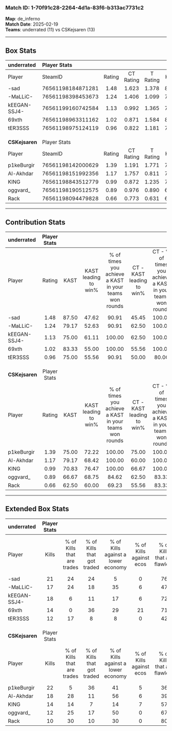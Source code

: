### Match ID: 1-70f91c28-2264-4d1a-83f6-b313ac7731c2  
**Map**: de_inferno  
**Match Date**: 2025-02-19  
**Teams**: underrated (11) vs CSKejsaren (13)  

---  

## Box Stats  

| **underrated** | Player Stats      |        |           |          |       |       |       |         |        |      |     |
| :- | :- | :-: | :-: | :-: | :-: | :-: | :-: | :-: | :-: | :-: | :-: |
| Player         | SteamID           | Rating | CT Rating | T Rating | KAST  |  ADR  | Kills | Assists | Deaths | K/D  | HS% |
| -sad           | 76561198184871281 |  1.48  |   1.623   |  1.378   | 87.50 | 99.8  |  21   |    8    |   15   | 1.40 | 42  |
| -MaLLiC-       | 76561198398453673 |  1.24  |   1.406   |  1.099   | 79.17 | 77.0  |  17   |    7    |   13   | 1.31 | 41  |
| kEEGAN-SSJ4-   | 76561199160742584 |  1.13  |   0.992   |  1.365   | 75.00 | 57.1  |  18   |    1    |   14   | 1.29 | 44  |
| 69xth          | 76561198963311162 |  1.02  |   0.871   |  1.584   | 83.33 | 65.7  |  14   |    9    |   18   | 0.78 | 28  |
| tER3SSS        | 76561198975124119 |  0.96  |   0.822   |  1.181   | 75.00 | 71.2  |  12   |   10    |   16   | 0.75 | 83  |
|                |                   |        |           |          |       |       |       |         |        |      |     |
|                |                   |        |           |          |       |       |       |         |        |      |     |
|                |                   |        |           |          |       |       |       |         |        |      |     |
| **CSKejsaren** | Player Stats      |        |           |          |       |       |       |         |        |      |     |
| Player         | SteamID           | Rating | CT Rating | T Rating | KAST  |  ADR  | Kills | Assists | Deaths | K/D  | HS% |
| p1keBurgir     | 76561198142000629 |  1.39  |   1.191   |  1.771   | 75.00 | 114.8 |  22   |   11    |   19   | 1.16 | 59  |
| Al-Akhdar      | 76561198151992356 |  1.17  |   1.757   |  0.811   | 79.17 | 82.0  |  18   |    5    |   18   | 1.00 | 33  |
| KlNG           | 76561198843512779 |  0.99  |   0.872   |  1.235   | 70.83 | 57.3  |  14   |    2    |   13   | 1.08 | 57  |
| oggvard_       | 76561198190512575 |  0.89  |   0.976   |  0.890   | 66.67 | 68.9  |  12   |    5    |   15   | 0.80 | 50  |
| Rack           | 76561198094479828 |  0.66  |   0.773   |  0.631   | 62.50 | 43.9  |  10   |    4    |   17   | 0.59 | 50  |
---  

## Contribution Stats  

| **underrated** | Player Stats |       |                      |                                                        |                           |                                                             |                          |                                                            |
| :- | :-: | :-: | :-: | :-: | :-: | :-: | :-: | :-: |
| Player         |    Rating    | KAST  | KAST leading to win% | % of times you achieve a KAST in your teams won rounds | CT - KAST leading to win% | CT - % of times you achieve a KAST in your teams won rounds | T - KAST leading to win% | T - % of times you achieve a KAST in your teams won rounds |
| -sad           |     1.48     | 87.50 |        47.62         |                         90.91                          |           45.45           |                           100.00                            |          50.00           |                           83.33                            |
| -MaLLiC-       |     1.24     | 79.17 |        52.63         |                         90.91                          |           62.50           |                           100.00                            |          45.45           |                           83.33                            |
| kEEGAN-SSJ4-   |     1.13     | 75.00 |        61.11         |                         100.00                         |           62.50           |                           100.00                            |          60.00           |                           100.00                           |
| 69xth          |     1.02     | 83.33 |        55.00         |                         100.00                         |           55.56           |                           100.00                            |          54.55           |                           100.00                           |
| tER3SSS        |     0.96     | 75.00 |        55.56         |                         90.91                          |           50.00           |                            80.00                            |          60.00           |                           100.00                           |
|                |              |       |                      |                                                        |                           |                                                             |                          |                                                            |
|                |              |       |                      |                                                        |                           |                                                             |                          |                                                            |
|                |              |       |                      |                                                        |                           |                                                             |                          |                                                            |
| **CSKejsaren** | Player Stats |       |                      |                                                        |                           |                                                             |                          |                                                            |
| Player         |    Rating    | KAST  | KAST leading to win% | % of times you achieve a KAST in your teams won rounds | CT - KAST leading to win% | CT - % of times you achieve a KAST in your teams won rounds | T - KAST leading to win% | T - % of times you achieve a KAST in your teams won rounds |
| p1keBurgir     |     1.39     | 75.00 |        72.22         |                         100.00                         |           75.00           |                           100.00                            |          70.00           |                           100.00                           |
| Al-Akhdar      |     1.17     | 79.17 |        68.42         |                         100.00                         |           60.00           |                           100.00                            |          77.78           |                           100.00                           |
| KlNG           |     0.99     | 70.83 |        76.47         |                         100.00                         |           66.67           |                           100.00                            |          87.50           |                           100.00                           |
| oggvard_       |     0.89     | 66.67 |        68.75         |                         84.62                          |           62.50           |                            83.33                            |          75.00           |                           85.71                            |
| Rack           |     0.66     | 62.50 |        60.00         |                         69.23                          |           55.56           |                            83.33                            |          66.67           |                           57.14                            |
---  

## Extended Box Stats  

| **underrated** | Player Stats |                            |                            |                                    |                         |                              |                                 |        |                             |                                     |                          |                               |                            |
| :- | :-: | :-: | :-: | :-: | :-: | :-: | :-: | :-: | :-: | :-: | :-: | :-: | :-: |
| Player         |    Kills     | % of Kills that are trades | % of Kills that got traded | % of Kills against a lower economy | % of Kills against ecos | % of Kills that are flawless | % of Kills that are close duels | Deaths | % of Deaths that get traded | % of Deaths against a lower economy | % of Deaths against ecos | % of Deaths that are flawless | % of Deaths that are close |
| -sad           |      21      |             24             |             24             |                 5                  |            0            |              76              |                0                |   15   |              7              |                  7                  |            0             |              47               |             0              |
| -MaLLiC-       |      17      |             24             |             18             |                 35                 |            6            |              47              |                0                |   13   |              0              |                  8                  |            0             |              46               |             8              |
| kEEGAN-SSJ4-   |      18      |             6              |             11             |                 17                 |            6            |              72              |                6                |   14   |             14              |                 14                  |            0             |              86               |             0              |
| 69xth          |      14      |             0              |             36             |                 29                 |           21            |              71              |                0                |   18   |             50              |                  6                  |            0             |              39               |             6              |
| tER3SSS        |      12      |             17             |             8              |                 8                  |            0            |              42              |                0                |   16   |             13              |                 13                  |            0             |              44               |             13             |
|                |              |                            |                            |                                    |                         |                              |                                 |        |                             |                                     |                          |                               |                            |
|                |              |                            |                            |                                    |                         |                              |                                 |        |                             |                                     |                          |                               |                            |
|                |              |                            |                            |                                    |                         |                              |                                 |        |                             |                                     |                          |                               |                            |
| **CSKejsaren** | Player Stats |                            |                            |                                    |                         |                              |                                 |        |                             |                                     |                          |                               |                            |
| Player         |    Kills     | % of Kills that are trades | % of Kills that got traded | % of Kills against a lower economy | % of Kills against ecos | % of Kills that are flawless | % of Kills that are close duels | Deaths | % of Deaths that get traded | % of Deaths against a lower economy | % of Deaths against ecos | % of Deaths that are flawless | % of Deaths that are close |
| p1keBurgir     |      22      |             5              |             36             |                 41                 |            5            |              36              |                0                |   19   |             21              |                 26                  |            0             |              58               |             0              |
| Al-Akhdar      |      18      |             28             |             11             |                 56                 |            6            |              39              |               11                |   18   |             28              |                 28                  |            6             |              78               |             0              |
| KlNG           |      14      |             14             |             7              |                 14                 |            7            |              57              |                0                |   13   |             23              |                 31                  |            0             |              69               |             8              |
| oggvard_       |      12      |             25             |             17             |                 50                 |            0            |              67              |               17                |   15   |             13              |                 20                  |            7             |              47               |             0              |
| Rack           |      10      |             30             |             10             |                 30                 |            0            |              80              |                0                |   17   |             12              |                 35                  |            6             |              65               |             0              |
